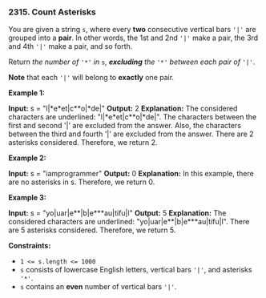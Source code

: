 ### 2315\. Count Asterisks

You are given a string `s`, where every **two** consecutive vertical bars `'|'` are grouped into a **pair**. In other words, the 1st and 2nd `'|'` make a pair, the 3rd and 4th `'|'` make a pair, and so forth.

Return _the number of_ `'*'` _in_ `s`_, **excluding** the_ `'*'` _between each pair of_ `'|'`.

**Note** that each `'|'` will belong to **exactly** one pair.

**Example 1:**

**Input:** s = "l|\*e\*et|c\*\*o|\*de|"
**Output:** 2
**Explanation:** The considered characters are underlined: "l|\*e\*et|c\*\*o|\*de|".
The characters between the first and second '|' are excluded from the answer.
Also, the characters between the third and fourth '|' are excluded from the answer.
There are 2 asterisks considered. Therefore, we return 2.

**Example 2:**

**Input:** s = "iamprogrammer"
**Output:** 0
**Explanation:** In this example, there are no asterisks in s. Therefore, we return 0.

**Example 3:**

**Input:** s = "yo|uar|e\*\*|b|e\*\*\*au|tifu|l"
**Output:** 5
**Explanation:** The considered characters are underlined: "yo|uar|e\*\*|b|e\*\*\*au|tifu|l". There are 5 asterisks considered. Therefore, we return 5.

**Constraints:**

*   `1 <= s.length <= 1000`
*   `s` consists of lowercase English letters, vertical bars `'|'`, and asterisks `'*'`.
*   `s` contains an **even** number of vertical bars `'|'`.
